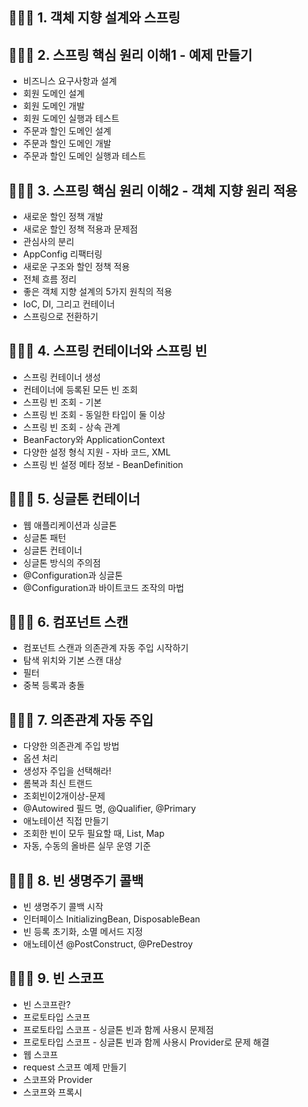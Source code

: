 ## 👩🏻‍💻 1. 객체 지향 설계와 스프링


## 👩🏻‍💻 2. 스프링 핵심 원리 이해1 - 예제 만들기
- 비즈니스 요구사항과 설계
- 회원 도메인 설계
- 회원 도메인 개발
- 회원 도메인 실행과 테스트
- 주문과 할인 도메인 설계
- 주문과 할인 도메인 개발
- 주문과 할인 도메인 실행과 테스트

## 👩🏻‍💻 3. 스프링 핵심 원리 이해2 - 객체 지향 원리 적용
 - 새로운 할인 정책 개발
 - 새로운 할인 정책 적용과 문제점
 - 관심사의 분리
 - AppConfig 리팩터링
 - 새로운 구조와 할인 정책 적용
 - 전체 흐름 정리
 - 좋은 객체 지향 설계의 5가지 원칙의 적용
 - IoC, DI, 그리고 컨테이너
 - 스프링으로 전환하기

## 👩🏻‍💻 4. 스프링 컨테이너와 스프링 빈
 - 스프링 컨테이너 생성
 - 컨테이너에 등록된 모든 빈 조회
 - 스프링 빈 조회 - 기본
 - 스프링 빈 조회 - 동일한 타입이 둘 이상
 - 스프링 빈 조회 - 상속 관계
 - BeanFactory와 ApplicationContext
 - 다양한 설정 형식 지원 - 자바 코드, XML
 - 스프링 빈 설정 메타 정보 - BeanDefinition

## 👩🏻‍💻 5. 싱글톤 컨테이너
 - 웹 애플리케이션과 싱글톤
 - 싱글톤 패턴
 - 싱글톤 컨테이너
 - 싱글톤 방식의 주의점
 - @Configuration과 싱글톤
 - @Configuration과 바이트코드 조작의 마법

## 👩🏻‍💻 6. 컴포넌트 스캔
 - 컴포넌트 스캔과 의존관계 자동 주입 시작하기
 - 탐색 위치와 기본 스캔 대상
 - 필터
 - 중복 등록과 충돌

## 👩🏻‍💻 7. 의존관계 자동 주입
 - 다양한 의존관계 주입 방법
 - 옵션 처리
 - 생성자 주입을 선택해라!
 - 롬복과 최신 트랜드
 - 조회빈이2개이상-문제
 - @Autowired 필드 명, @Qualifier, @Primary
 - 애노테이션 직접 만들기
 - 조회한 빈이 모두 필요할 때, List, Map
 - 자동, 수동의 올바른 실무 운영 기준

## 👩🏻‍💻 8. 빈 생명주기 콜백
- 빈 생명주기 콜백 시작
- 인터페이스 InitializingBean, DisposableBean
- 빈 등록 초기화, 소멸 메서드 지정
- 애노테이션 @PostConstruct, @PreDestroy

## 👩🏻‍💻 9. 빈 스코프
- 빈 스코프란?
- 프로토타입 스코프
- 프로토타입 스코프 - 싱글톤 빈과 함께 사용시 문제점
- 프로토타입 스코프 - 싱글톤 빈과 함께 사용시 Provider로 문제 해결
- 웹 스코프
- request 스코프 예제 만들기
- 스코프와 Provider
- 스코프와 프록시
